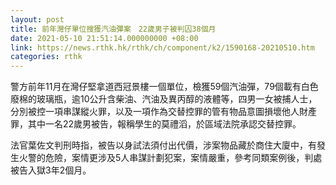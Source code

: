 ```yaml
---
layout: post
title: 前年灣仔單位搜獲汽油彈案　22歲男子被判囚38個月
date: 2021-05-10 21:51:14.000000000 +08:00
link: https://news.rthk.hk/rthk/ch/component/k2/1590168-20210510.htm
categories: rthk
---
```


警方前年11月在灣仔堅拿道西冠景樓一個單位，檢獲59個汽油彈，79個載有白色廢棉的玻璃瓶，逾10公升含柴油、汽油及異丙醇的液體等，四男一女被捕人士，分別被控一項串謀縱火罪，以及一項作為交替控罪的管有物品意圖損壞他人財產罪，其中一名22歲男被告，報稱學生的莫禮滔，於區域法院承認交替控罪。

法官葉佐文判刑時指，被告以身試法須付出代價，涉案物品藏於商住大廈中，有發生火警的危險，案情更涉及5人串謀計劃犯案，案情嚴重，參考同類案例後，判處被告入獄3年2個月。
